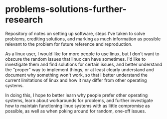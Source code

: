 # problems-solutions-further-research
Repository of notes on setting up software, steps I've taken to solve problems, crediting solutions, and marking as much information as possible relevant to the problem for future reference and reproduction.

As a linux user, I would like for more people to use linux, but I don't want to obscure the random issues that linux can have sometimes.
I'd like to investigate them and find solutions for certain issues, and better understand the "proper" way to implement things, or at least clearly understand and document why something won't work, so that I better understand the current limitations of linux and how it may differ from other operating systems.

In doing this, I hope to better learn why people prefer other operating systems, learn about workarounds for problems, and further investigate how to maintain functioning linux systems with as little compromise as possible, as well as when poking around for random, one-off issues.

